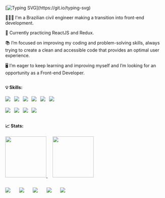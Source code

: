 [![Typing SVG](https://readme-typing-svg.demolab.com?font=Fira+Code&pause=1000&color=C1AFFF&vCenter=true&width=435&height=30&lines=Hello+there!+I'm+Juliana+%F0%9F%91%8B%F0%9F%8F%BB;Welcome+to+my+GitHub!)](https://git.io/typing-svg)

👩🏻‍💻 I'm a Brazilian civil engineer making a transition into front-end development.

🌱 Currently practicing ReactJS and Redux.

📚 I’m focused on improving my coding and problem-solving skills, always trying to create a clean and accessible code that provides an optimal user experience.

🖥️ I’m eager to keep learning and improving myself and I’m looking for an opportunity as a Front-end Developer.

##
#### 💡 Skills:

<div>
  <img src="https://img.shields.io/badge/HTML5-E34F26?style=for-the-badge&logo=html5&logoColor=white"> 
  &nbsp;
  <img src="https://img.shields.io/badge/CSS3-1572B6?style=for-the-badge&logo=css3&logoColor=white">
  &nbsp;
  <img  src="https://img.shields.io/badge/JavaScript-323330?style=for-the-badge&logo=javascript&logoColor=F7DF1E">
   &nbsp;  
  <img  src="https://img.shields.io/badge/React-20232A?style=for-the-badge&logo=react&logoColor=61DAFB">
    &nbsp;
   <img  src="https://img.shields.io/badge/Redux-593D88?style=for-the-badge&logo=redux&logoColor=white">
  &nbsp;
  <img  src="https://img.shields.io/badge/GIT-E44C30?style=for-the-badge&logo=git&logoColor=white">
</div>

<br>

<div> 
  <img  src="https://img.shields.io/badge/styled--components-DB7093?style=for-the-badge&logo=styled-components&logoColor=white">
   &nbsp;  
   <img  src="https://img.shields.io/badge/Bootstrap-563D7C?style=for-the-badge&logo=bootstrap&logoColor=white"> 
   &nbsp;
  <img  src="https://img.shields.io/badge/Sass-CC6699?style=for-the-badge&logo=sass&logoColor=white">
   &nbsp;
  <img src="https://img.shields.io/badge/Figma-F24E1E?style=for-the-badge&logo=figma&logoColor=white">
</div>

##
#### 📈 Stats:

<div>
  <a href="https://github.com/julianachagas">
  <img height="130em" src="https://github-readme-stats.vercel.app/api?username=julianachagas&show_icons=true&theme=dracula&title_color=c1afff&bg_color=1F202A&hide=contribs&include_all_commits=true"/>
  </a>
  &nbsp;&nbsp;&nbsp; 
  <a href="https://github.com/julianachagas">
  <img height="130em" src="https://github-readme-stats.vercel.app/api/top-langs/?username=julianachagas&layout=compact&theme=dracula&title_color=c1afff&bg_color=1F202A"/></a>
<div>

##
<div>
  <a href="https://www.linkedin.com/in/juliana--chagas/" target="_blank"><img src="https://img.shields.io/badge/LinkedIn-0077B5?style=for-the-badge&logo=linkedin&logoColor=white"></a>  
  &nbsp;&nbsp;&nbsp;&nbsp;&nbsp;
  <a href = "mailto: julianavrchagas@gmail.com"><img src="https://img.shields.io/badge/Gmail-D14836?style=for-the-badge&logo=gmail&logoColor=white"></a>
   &nbsp;&nbsp;&nbsp;&nbsp;&nbsp;  
  <a href="https://twitter.com/JulianaCoding" target="_blank"><img  src="https://img.shields.io/badge/Twitter-1DA1F2?style=for-the-badge&logo=twitter&logoColor=white"></a>
   &nbsp;&nbsp;&nbsp;&nbsp;&nbsp;
  <a href="https://codepen.io/julianachagas" target="_blank"><img  src="https://img.shields.io/badge/Codepen-000000?style=for-the-badge&logo=codepen&logoColor=white"></a>
   &nbsp;&nbsp;&nbsp;&nbsp;&nbsp;
  <a href="https://www.freecodecamp.org/julianachagas" target="_blank"><img src="https://img.shields.io/badge/freecodecamp-27273D?style=for-the-badge&logo=freecodecamp&logoColor=white"></a>    
</div>


    
